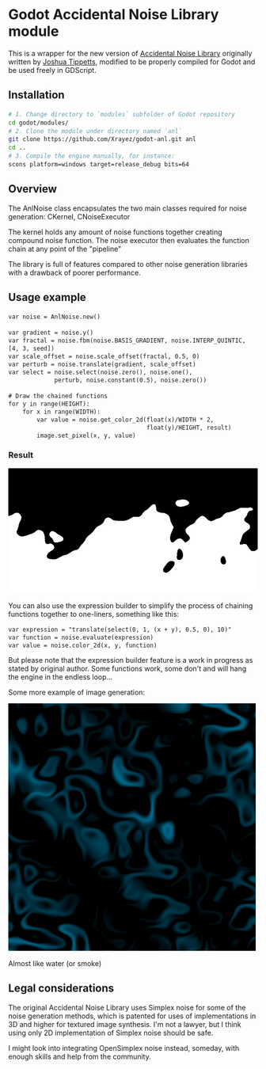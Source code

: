 # Godot Accidental Noise Library module

This is a wrapper for the new version of
[Accidental Noise Library](https://github.com/JTippetts/accidental-noise-library)
originally written by
[Joshua Tippetts](https://sourceforge.net/u/tippettsj/profile/), modified
to be properly compiled for Godot and be used freely in GDScript.

## Installation

```bash
# 1. Change directory to `modules` subfolder of Godot repository
cd godot/modules/
# 2. Clone the module under directory named `anl`
git clone https://github.com/Xrayez/godot-anl.git anl
cd ..
# 3. Compile the engine manually, for instance:
scons platform=windows target=release_debug bits=64
```

## Overview

The AnlNoise class encapsulates the two main classes required for noise
generation: CKernel, CNoiseExecutor

The kernel holds any amount of noise functions together creating compound noise
function. The noise executor then evaluates the function chain at any point of
the "pipeline"

The library is full of features compared to other noise generation libraries with
a drawback of poorer performance.

## Usage example

```gdscript
var noise = AnlNoise.new()

var gradient = noise.y()
var fractal = noise.fbm(noise.BASIS_GRADIENT, noise.INTERP_QUINTIC, [4, 3, seed])
var scale_offset = noise.scale_offset(fractal, 0.5, 0)
var perturb = noise.translate(gradient, scale_offset)
var select = noise.select(noise.zero(), noise.one(),
             perturb, noise.constant(0.5), noise.zero())

# Draw the chained functions
for y in range(HEIGHT):
	for x in range(WIDTH):
		var value = noise.get_color_2d(float(x)/WIDTH * 2,
		                               float(y)/HEIGHT, result)
		image.set_pixel(x, y, value)
```

### Result
![Simple terrain](terrain.png)

You can also use the expression builder to simplify the process of chaining
functions together to one-liners, something like this:

```gdscript
var expression = "translate(select(0, 1, (x + y), 0.5, 0), 10)"
var function = noise.evaluate(expression)
var value = noise.color_2d(x, y, function)
```

But please note that the expression builder feature is a work in progress as
stated by original author. Some functions work, some don't and will hang the
engine in the endless loop...

Some more example of image generation:

![Simple texture](texture.png)

Almost like water (or smoke)

## Legal considerations

The original Accidental Noise Library uses Simplex noise for some of the noise
generation methods, which is patented for uses of implementations in 3D and
higher for textured image synthesis. I'm not a lawyer, but I think using only
2D implementation of Simplex noise should be safe.

I might look into integrating OpenSimplex noise instead, someday, with enough
skills and help from the community.
